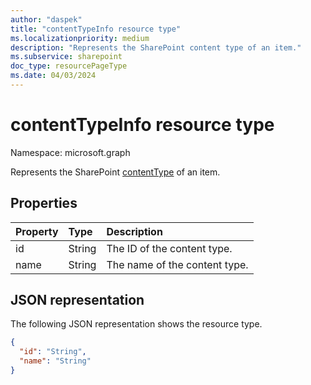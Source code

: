 ```yaml
---
author: "daspek"
title: "contentTypeInfo resource type"
ms.localizationpriority: medium
description: "Represents the SharePoint content type of an item."
ms.subservice: sharepoint
doc_type: resourcePageType
ms.date: 04/03/2024
---
```


# contentTypeInfo resource type

Namespace: microsoft.graph

Represents the SharePoint [contentType](contenttype.md) of an item.

## Properties

| Property   | Type    | Description                    |
|:-----------|:--------|:-----------------------  |
| id         | String  | The ID of the content type.  |
| name       | String  | The name of the content type.   |

## JSON representation

The following JSON representation shows the resource type.

<!-- { "blockType": "resource", "@odata.type": "microsoft.graph.contentTypeInfo", "@type.aka": "oneDrive.contentTypeFacet" } -->

```json
{
  "id": "String",
  "name": "String"
}
```

<!-- {
  "type": "#page.annotation",
  "description": "",
  "keywords": "",
  "section": "documentation",
  "tocPath": "Resources/ContentTypeInfo"
} -->

